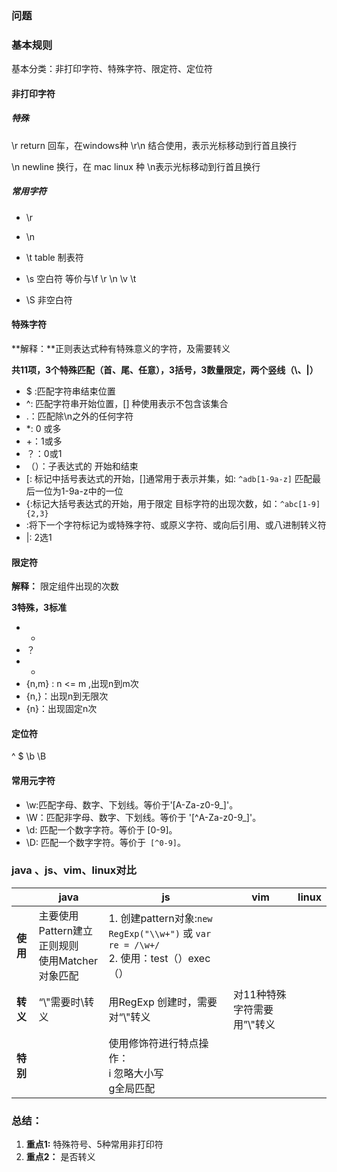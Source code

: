 ### 问题

### 基本规则

基本分类：非打印字符、特殊字符、限定符、定位符

#### 非打印字符

##### 特殊 

\r return 回车，在windows种 \r\n 结合使用，表示光标移动到行首且换行

\n newline 换行，在 mac linux 种 \n表示光标移动到行首且换行

##### 常用字符

- \r 

- \n 
- \t table 制表符
- \s 空白符 等价与\f \r \n \v \t
- \S 非空白符

#### 特殊字符

**解释：**正则表达式种有特殊意义的字符，及需要转义

**共11项，3个特殊匹配（首、尾、任意），3括号，3数量限定，两个竖线（\、|）**

- $ :匹配字符串结束位置
- ^: 匹配字符串开始位置，[] 种使用表示不包含该集合
- .：匹配除\n之外的任何字符
- *: 0 或多
- +：1或多
- ？：0或1
- （）：子表达式的 开始和结束
- [: 标记中括号表达式的开始，[]通常用于表示并集，如: `^adb[1-9a-z]` 匹配最后一位为1-9a-z中的一位
- {:标记大括号表达式的开始，用于限定 目标字符的出现次数，如：`^abc[1-9]{2,3}` 
- \:将下一个字符标记为或特殊字符、或原义字符、或向后引用、或八进制转义符 
- |: 2选1

#### 限定符

**解释：** 限定组件出现的次数

**3特殊，3标准**

- *
- ？
- +
- {n,m} : n <= m ,出现n到m次
- {n,}：出现n到无限次
- {n}：出现固定n次

#### 定位符

^ $ \b \B

#### 常用元字符

- \w:匹配字母、数字、下划线。等价于'[A-Za-z0-9_]'。
- \W：匹配非字母、数字、下划线。等价于 '[^A-Za-z0-9_]'。 
- \d: 匹配一个数字字符。等价于 [0-9]。
- \D: 匹配一个数字字符。等价于` [^0-9]`。

###  java 、js、vim、linux对比

|          | java                                                  | js                                                           | vim                          | linux |
| -------- | ----------------------------------------------------- | ------------------------------------------------------------ | ---------------------------- | ----- |
| **使用** | 主要使用Pattern建立正则规则<br /> 使用Matcher对象匹配 | 1. 创建pattern对象:`new RegExp("\\w+")` 或 `var re = /\w+/` <br />2. 使用：test（）exec（） |                              |       |
| **转义** | “\\"需要时\转义                                       | 用RegExp 创建时，需要对“\\"转义                              | 对11种特殊字符需要用”\\"转义 |       |
| **特别** |                                                       | 使用修饰符进行特点操作：<br />i 忽略大小写<br />g全局匹配    |                              |       |



### 总结：

1. **重点1:**  特殊符号、5种常用非打印符
2. **重点2：** 是否转义




